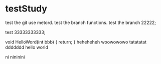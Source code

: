 # testStudy
test the git use metord.
test the branch functions.
test the branch 22222;

test 33333333333;

void HelloWord(int bbb)
{
	return;
}
heheheheh
woowowowo
tatatatat
ddddddd
hello world

ni nininini

